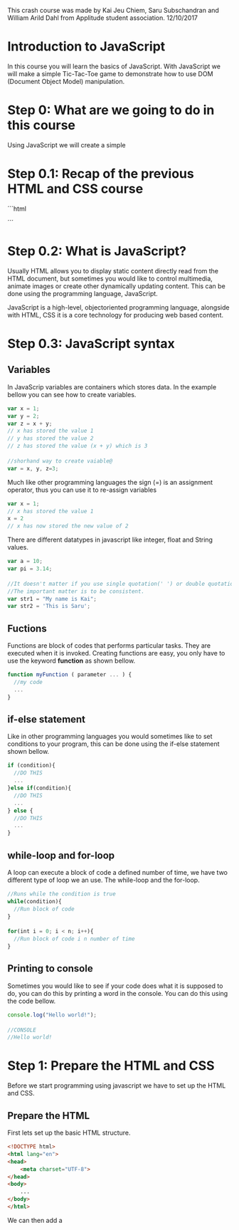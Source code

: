
This crash course was made by Kai Jeu Chiem, Saru Subschandran and William Arild Dahl from Applitude student association.
12/10/2017

# Introduction to JavaScript

In this course you will learn the basics of JavaScript. With JavaScript we will make a simple Tic-Tac-Toe game to demonstrate how to use DOM (Document Object Model) manipulation.

# Step 0: What are we going to do in this course
Using JavaScript we will create a simple 
# Step 0.1: Recap of the previous HTML and CSS course
´´´html

´´´

# Step 0.2: What is JavaScript?
Usually HTML allows you to display static content directly read from the HTML document, but sometimes you would like to control multimedia, animate images or create other dynamically updating content. This can be done using the programming language, JavaScript. 

JavaScript is a high-level, objectoriented programming language, alongside with HTML, CSS it is a core technology for producing web based content. 

# Step 0.3: JavaScript syntax
## Variables
In JavaScrip variables are containers which stores data. In the example bellow you can see how to create variables.
```javascript
var x = 1;
var y = 2;
var z = x + y;
// x has stored the value 1
// y has stored the value 2
// z has stored the value (x + y) which is 3

//shorhand way to create vaiable@
var = x, y, z=3;
```
Much like other programming languages the sign (=) is an assignment operator, thus you can use it to re-assign variables
```javascript
var x = 1;
// x has stored the value 1
x = 2
// x has now stored the new value of 2
```
There are different datatypes in javascript like integer, float and String values.
```javascript
var a = 10;
var pi = 3.14;

//It doesn't matter if you use single quotation(' ') or double quotation(" ") both of them makes a String
//The important matter is to be consistent.
var str1 = "My name is Kai";
var str2 = 'This is Saru';
```
## Fuctions
Functions are block of codes that performs particular tasks. They are executed when it is invoked.
Creating functions are easy, you only have to use the keyword **function** as shown bellow.
```javascript
function myFunction ( parameter ... ) {
  //my code
  ...
}
```
## if-else statement
Like in other programming languages you would sometimes like to set conditions to your program, this can be done using the if-else statement shown bellow.
```javascript
if (condition){
  //DO THIS
  ...
}else if(condition){
  //DO THIS
  ...
} else {
  //DO THIS
  ...
}
```
## while-loop and for-loop
A loop can execute a block of code a defined number of time, we have two different type of loop we an use. The while-loop and the for-loop.
```javascript
//Runs while the condition is true
while(condition){
  //Run block of code
}

for(int i = 0; i < n; i++){
  //Run block of code i n number of time
}
```
## Printing to console 
Sometimes you would like to see if your code does what it is supposed to do, you can do this by printing a word in the console. You can do this using the code bellow.
```javascript
console.log("Hello world!");

//CONSOLE
//Hello world!
```

# Step 1: Prepare the HTML and CSS

Before we start programming using javascript we have to set up the HTML and CSS.

## Prepare the HTML

First lets set up the basic HTML structure.
```HTML
<!DOCTYPE html>
<html lang="en">
<head>
    <meta charset="UTF-8">
</head>
<body>
    ...
</body>
</html>
```
We can then add a **<title>** tag with a title inside the **<head>** tag.
 
```HTML
...
<head>
    <meta charset="UTF-8">
    <title>TicTacToe</title>
</head>
...
```

To set the alignments and to style the HTML we have to link to a **.css** file. This means we have to tell the document to link to the **.css** file in the header. Lets call this file 'ticTacToe.css'. 
```HTML
...
<head>
    ...
    <title>TicTacToe</title>
    <link rel="stylesheet" href="ticTacToe.css"></link>
</head>
...
```

**rel="stylesheet"** is an attribute that specifies the relationship between this document and the linked document. In this case the attribute is a stylesheet. It is only used when the **href="..."** attribute is present, which specifies the links destination.

Now lets create a division tag **<div>** inside the body **<body>** which we can use to center and wrap the content inside.

```HTML
...
<body>
    <div class="center-wrapper-parent">
        <div class="canvas-wrapper">
            ...
        </div>
    </div>
</body>
...
```

**class="className"** is an attribute that makes it possible to define styles which are equal to all elements with the same name. The classes are defined inside a **.css** file.

Now we have to find a way to display graphics for our game. To do this we can use a canvas. Lets add the canvas **<canvas>** to our document.
```HTML
<body>
    <div class="center-wrapper-parent">
        <div class="canvas-wrapper">
            <canvas id="tic-tac-toe"></canvas>
            ...
        </div>
    </div>
</body>
```
The canvas is actually only a container, it cannot create graphical content, only contain it. To actually draw the graphics inside the canvas we have to use JavaScript. So, lets add a link to some JavaScript file that we are going to make later. Lets add the script tag **<script>** and reference to the "TicTackToe.js" file using **src="..."**. This can be done as shown bellow.

```HTML
<body>
    <div class="center-wrapper-parent">
        <div class="canvas-wrapper">
            <canvas id="tic-tac-toe"></canvas>
            <script src="TicTacToe.js"></script>
        </div>
    </div>
</body>
```
You might be wondering why the canvas has an id attribute, this is so that later we can reference to this id inside the JavaScript file.

Now we have finnished setting up our **.html** file. If you want to look at the whole HTML document you can take a look at the finnished document bellow.
```HTML
<!DOCTYPE html>
<html lang="en">
<head>
    <meta charset="UTF-8">
    <link rel="stylesheet" href="ticTacToe.css"></link>
</head>
<body>
    <div class="center-wrapper-parent">
        <div class="canvas-wrapper">
            <canvas id="tic-tac-toe"></canvas>
            <script src="TicTacToe.js"></script>
        </div>
    </div>
</body>
</html>
```

## Prepare the CSS
Next let us prepare the css file. The only thing needed to add are the id "#tic-tac-toe" and the two classes ".canvas_wrapper" and ".canvas-wrapper-parent".

```CSS
#tic-tac-toe {
    display: block;
    margin: 0 auto;
}

.canvas_wrapper {
    position: absolute;
    top: 50%;
    transform: translateY(-50%);
    width: 100%;
}

.canvas-wrapper-parent {
    transform-style: preserve-3d;
}
```

# Step 2: JavaScript 

## Step 2.1: Explaining HTML objects
You might remember that we talked about how JavaScript can manipulate the HTML document. What we didn't talk about is why JavaScript are able to do so. To understand this you have to understand how the webpage loads HTML.

### The DOM (Document Object Model) tree
![alt text](https://github.com/applitude/tic-tac-toe/blob/master/DOM_Tree.gif "The HTML DOM tree of object")

This is the HTML DOM tree. When the webpage is loaded the browser creates a DOM of the page. Using these Objects JavaScript has all that it needs to make HTML dynamic.

So, what can JavaScript do with these objects?
* JavaScript can manipulate all the elements in the HTML page
* JavaScript can manipulate all the attributes in the HTML page
* JavaScript can manipulate all the CSS styles in the page
* JavaScript can add new HTML elements and attributes
* JavaScript can create new HTML events in the page
* JavaScript can react to all existing HTML events in the page

Using this knowledge we can now start programming in JavaScript.

## Step 2.2: Set up the canvas 
At last we can begin using JavaScript. The first we are going to do is get the canvas element, therefore we are going to define a variables canvasSize.
 
```javascript
var canvasSize = 500;
```
We are going to use the variable to define the canvases size. To get the canvas element from the HTML document we can reference the element from the id attribute.
```javascript
...

var canvas = document.getElementById('tic-tac-toe');
```
Now that we have the canvas object we can begin manipulating it and adding the game inside of it. Let us set the canvas width and heigth. Because the game are most likely to be square shaped we sett the width and height to the same value, in this case the canvasSize variable.

```javascript
...

canvas.width = canvasSize;
canvas.height = canvasSize;
```

Now we have taken the canvas element and placed it inside of the canvas variable. To be able to add and manipulate graphics inside of the canvas we have to create a CanvasRenderingContext2D object, we can do this as follows.

```javascript
...
var ctx = canvas.getContext('2d');
```
This object represents a two-dimensional rendering context, which can be used to draw text, lines, boxes, circles and other figures on the canvas.

Now that we have finnished preparing the canvas for use we can start creating functions and draw inside the canvas.


# Step 3: The Game
At last we can begin creating the game. But how are we going to do that? Lets start by imagine the game.

What do we need? How do we do it? The best way to answare these questions are by listing it up and answare them.

1. It has to look like a game of Tic-Tac-Toe.
* How? In Tic-Tac-Toe there are two vertical lines and two horizontal lines which creates cells of nine squares. These cells must be able to store the value of x or circle.

2. We need to be able to look at something to be able to play it.
* How? We can have something to look at by adding graphics. This can be done inside the canvas.

3. We need to be able to play the game.
* How? We should be able to play the game with the cursor. There are two players, whenever a player presses a cell it should show the graphic of an X or a circle dependant of whose turn it is.  

## Step 3: Creating the functions
Now that we know the basics of how the game is going to look like we can begin to create functions that does the right thing.

## Step 3.1: Make the board (getInitialBoard)
The first thing we need to have in the game is a board. So lets create a function named getInitialBoard
```javascript
function getInitialBoard(defaultValue){
    ...
}
```
Inside the function we can address the first problem. We know that cells has to be made, this can be done by creating a 2D array. But, this raises a problem, there are no 2D arrays in JavaScript. Because there are no 2D arrays in JavaScript we have chosen to create arrays inside of an array thus creating a makeshift "2D array". To do this we use the **.push()** function to "push" values inside of the array.

Creating the board we first initialise a normal array. Afterwards we create a for-loop for the X-axis, then we nest another for-loop inside creating the Y-axis. Because we already know how many cells are needed inside a gaem of Tic-Tac-Toe (three columns, and three rows), we can set both the condition to continue until it has run three times (3^2). Everytime the X-axis for-loop runs it pushes a new array inside of the board. Everytime the Y-axis for-loop runs it pushes a default value inside the array inside of the x positioned array. At the end it return the newly created board.

```javascript
function getInitialBoard(defaultValue) {
    var board = [];

    for(var x = 0; x < 3; x++){
        board.push([]);

        for(var y = 0; y < 3; y++) {
            board[x].push(defaultValue);
        }

    }
    return board;
}
```
Now we can create the board, adding the code bellow.
```javascript
...
var board = getInitialBoard("");
```

## Step 3.3: Draw the board in the canvas (drawLines)
We have created the board, but you might have noticed that there are nothing in the screen. This is because we haven't actually started drawing anything in the canvas yet. So let create a function that actually draws the board lines in the canvas. lets call it drawLines
```javascript
function drawLines( lineWidth, strokeStyle) {
...
}
```
It takes in two parameters, the width of the line (lineWidth), and the style of the stroke (strokeStyle).

Earlier we the object (ctx), we can now use this to draw our lines. The first thing we can do is set the width of our line using **lineWidth**, while we're at it we can also set our style stroke **styleStroke**, which in our case is should be a color. Now we can use the **beginPath** so that we can begin creating paths to draw from. We can also define where we are going to start drawing the line, **lineStart**, and how long the line are going to be, **lineLength**.
 ```javascript
function drawLines( lineWidth, strokeStyle) {
    var lineStart = 4;
    var lineLength = canvasSize - 5;
    ctx.lineWidth = lineWidth;
    ctx.strokeStyle = strokeStyle;
    ctx.beginPath();
...
}
```
At last we can begin displaying actual graphic. We are going to use the **moveTo** method to set the beginning of the path. Afterwards we can use the **lineTo** method to set the location where the line should end. The parameters are x- and y-cordinates. Now we can use  the **stroke** which draws the path defined with **moveTo** and **lineTo**. 

 ```javascript
function drawLines( lineWidth, strokeStyle) {
    var lineStart = 4;
    var lineLength = canvasSize - 5;
    ctx.lineWidth = lineWidth;
    ctx.strokeStyle = strokeStyle;
    ctx.beginPath();
    
    ctx.moveTo(lineStart, 1);
    ctx.lineTo(lineLength, 1);
    ctx.stroke();
...
}
```
Congratulations, we have drawn a line! Now that we are able to draw the line we are easily able to draw the rest of the lines necessary co complete the board. Using the for-loop we set multiple start and end points for the paths just modifying the x- and y-cordinates. To create a better looking line we can round of the line edges by setting **lineCap** to round.

```javascript
function drawLines( lineWidth, strokeStyle) {
    var lineStart = 4;
    var lineLength = canvasSize - 5;
    ctx.lineWidth = lineWidth;
    ctx.strokeStyle = strokeStyle;
    ctx.lineCap = 'round';
    ctx.beginPath();

    for(var y = 1; y <= 2; y++){
        ctx.moveTo(lineStart, y*squareSize);
        ctx.lineTo(lineLength, y*squareSize);
    }
    for(var x = 1; x <= 2; x++){
        ctx.moveTo(x * squareSize,lineStart);
        ctx.lineTo(x*  squareSize, lineLength);
    }

    ctx.stroke();

}
```

The functions for drawing the board lines are now finnished. To draw the board the only thing we need to do nos is to call the funciton.
```javascript
...
var lineColor = "#808080"; //black
drawLine(10, lineColor);
```

## Step 4: Mouse support

Lets start with implementing mouse support. We start by adding a event listener to the canvas. This is a function that constantly listens for imput of our choosing.


```javascript
canvas.addEventListener('mouseup', function (event){
...
});
```

The first paramether is what we want to listen for. In this case, we choose the 'mouseup' which means that when the player releases the mouse ( after pressing it down) we do something. 

Now we need a way too make our game turnbased. We create a player variable so that we can know whose turn it is. Then everytime we click we change the player value.

```javascript
var player = 1;
canvas.addEventListener('mouseup', function (event) {

    if(player === 1){
        player = 2;
    }
    else{
        player = 1;
    }
...
});
```

Next we would like to know where the players are clicking. We save the mousePositon in a varable calculated by our method getMousePositon which recieves an event from the eventlistener. 

```javascript
canvas.addEventListener('mouseup', function (event) {

    if(player === 1){
        player = 2;
    }
    else{
        player = 1;
    }

    var mousePosition = getMousePosition(event);
...
});
```

With the position we can now place a piece on the canvas, and since we chaged the player, each gets his/hers turn. 

```javascript
canvas.addEventListener('mouseup', function (event) {

    if(player === 1){
        player = 2;
    }
    else{
        player = 1;
    }

    var mousePosition = getMousePosition(event);
    addPiece(mousePosition);
...
});
```

The last thing we do is to draw the lines again. This is because the playing area is coloring the whole square white.

```javascript
canvas.addEventListener('mouseup', function (event) {

    if(player === 1){
        player = 2;
    }
    else{
        player = 1;
    }

    var mousePosition = getMousePosition(event);
    addPiece(mousePosition);
    drawLines(10, lineColor);

});
```

 If you want to, you can change the size of the third and fourth argument in the "fillRect" method in the playingArea function, and skip this line. 


The string **'mouseup'** is the name of the event, while the **function (event)** is required to sepcify the functun to run when the evnet occurs.

We can create the method that gets the mouse position now, giving it the name **getMousePosition**. It should take in the event as a parameter.
```javascript
function getMousePosition(event) {
...
}
```

To be able to register where the mouse has clicked first we have to know where it should detect the click. Lets say the canvas is the clickable space.
```javascript
function getMousePosition(event) {
    
    var rect = canvas.getBoundingClientRect();
...
}
```

The only thing we need to do now is to return cordinates for x and y. **clientX** and **clientY** returns the appropriate  X- and Y-cordinates within the client area. When we subtract x from the left and y from top we get the right position inside the canvas.

```javascript
function getMousePosition(event) {

    var rect = canvas.getBoundingClientRect();

    return{
        x: event.clientX - rect.left,
        y: event.clientY - rect.top
    }

}
```
Now that we can detect the mouse position we can begin adding tic-tac-toe pieces to the board.

## Step 5: Adding pieces to the board.

Now we want to add an "X" or a "O" when we press a specific cell. We'll make the function **addPiece** with the the press cordinates as the parameter. 

```javascript
function addPiece(mouse){
    ...
}
```

Lets start creating some variables that can take the cordinates, then we can use those to making some conditions, if player is 1 we will draw an X, else we will draw a O.
```javascript
function addPiece(mouse){
    var xCorrdinate;
    var yCorrdinate;
    ...
    if(player === 1){
        drawX(xCoordinate, yCoordinate);
    }
    else {
        drawO(xCoordinate, yCoordinate);
    }
}
```
The variables (xCoordinate, yCoordinate) is made so that we can use it to check which square we're currently in. It will make sense later. The **drawO** and **drawX** functions will be made in **Step 5.1**.

Now that we know when to draw which piece we now have to decide where to draw them. We know that we have to draw a piece at the mouses coordinates, which means when the mouse is at the right x- and y location. To detect whether the mouse is at the right place we can nest the if statement in the right place.
```javascript
...
            if (mouse.x >= xCoordinate && mouse.x <= xCoordinate + squareSize
                && mouse.y >= yCoordinate && mouse.y <= yCoordinate + squareSize){

                ...

                if(player === 1){
                    drawX(xCoordinate, yCoordinate);
                }
                else {
                    drawO(xCoordinate, yCoordinate);
                }
            }
...
```

The last thing to do now is to iterate through all the allowed square location so that we can compare it to the mouse coordinates.

```javascript
function addPiece(mouse) {
    var xCoordinate;
    var yCoordinate;

    for(var i = 0; i < 3; i++){
        for(var j = 0; j < 3; j++) {
            xCoordinate = i * squareSize;
            yCoordinate = j * squareSize;

            if (mouse.x >= xCoordinate && mouse.x <= xCoordinate + squareSize
                && mouse.y >= yCoordinate && mouse.y <= yCoordinate + squareSize){

                if(player === 1){
                    drawX(xCoordinate, yCoordinate);
                }
                else {
                    drawO(xCoordinate, yCoordinate);
                }
            }
        }
    }
}
```

With this we finnished the addPieces method. The last thing to do now is to actually draw the pieces.

### Step 5.1: Creating the draw functions for the pieces.


